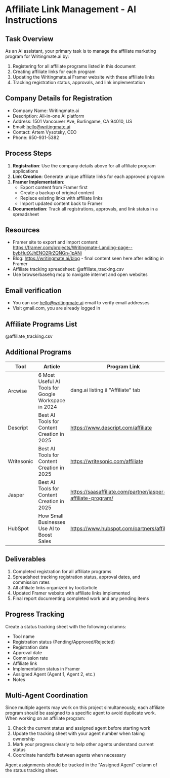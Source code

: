 # Affiliate Link Management - AI Instructions

## Task Overview

As an AI assistant, your primary task is to manage the affiliate marketing program for Writingmate.ai by:

1. Registering for all affiliate programs listed in this document
2. Creating affiliate links for each program
3. Updating the Writingmate.ai Framer website with these affiliate links
4. Tracking registration status, approvals, and link implementation

## Company Details for Registration

- Company Name: Writingmate.ai
- Description: All-in-one AI platform
- Address: 1501 Vancouver Ave, Burlingame, CA 94010, US
- Email: hello@writingmate.ai
- Contact: Artem Vysotsky, CEO
- Phone: 650-931-5382

## Process Steps

1. **Registration**: Use the company details above for all affiliate program applications
2. **Link Creation**: Generate unique affiliate links for each approved program
3. **Framer Implementation**:
   - Export content from Framer first
   - Create a backup of original content
   - Replace existing links with affiliate links
   - Import updated content back to Framer
4. **Documentation**: Track all registrations, approvals, and link status in a spreadsheet

## Resources

- Framer site to export and import content: https://framer.com/projects/Writingmate-Landing-page--bybHutXJhENO2RrZQNGn-1pANi
- Blog: https://writingmate.ai/blog - final content seen here after editing in Framer
- Affiliate tracking spreadsheet: @affiliate_tracking.csv
- Use browserbasehq mcp to navigate internet and open websites

## Email verification

- You can use hello@writingmate.ai email to verify email addresses
- Visit gmail.com, you are already logged in

## Affiliate Programs List

@affiliate_tracking.csv

## Additional Programs

| Tool       | Article                                             | Program Link                                                   |
| ---------- | --------------------------------------------------- | -------------------------------------------------------------- |
| Arcwise    | 6 Most Useful AI Tools for Google Workspace in 2024 | dang.ai listing â "Affiliate" tab                              |
| Descript   | Best AI Tools for Content Creation in 2025          | https://www.descript.com/affiliate                             |
| Writesonic | Best AI Tools for Content Creation in 2025          | https://writesonic.com/affiliate                               |
| Jasper     | Best AI Tools for Content Creation in 2025          | https://saasaffiliate.com/partner/jasper-ai-affiliate-program/ |
| HubSpot    | How Small Businesses Use AI to Boost Sales          | https://www.hubspot.com/partners/affiliates                    |

## Deliverables

1. Completed registration for all affiliate programs
2. Spreadsheet tracking registration status, approval dates, and commission rates
3. All affiliate links organized by tool/article
4. Updated Framer website with affiliate links implemented
5. Final report documenting completed work and any pending items

## Progress Tracking

Create a status tracking sheet with the following columns:

- Tool name
- Registration status (Pending/Approved/Rejected)
- Registration date
- Approval date
- Commission rate
- Affiliate link
- Implementation status in Framer
- Assigned Agent (Agent 1, Agent 2, etc.)
- Notes

## Multi-Agent Coordination

Since multiple agents may work on this project simultaneously, each affiliate program should be assigned to a specific agent to avoid duplicate work. When working on an affiliate program:

1. Check the current status and assigned agent before starting work
2. Update the tracking sheet with your agent number when taking ownership
3. Mark your progress clearly to help other agents understand current status
4. Coordinate handoffs between agents when necessary

Agent assignments should be tracked in the "Assigned Agent" column of the status tracking sheet.
